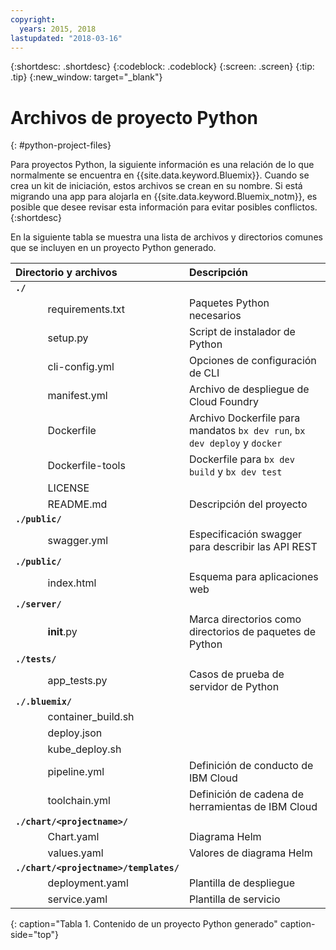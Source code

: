 ```yaml
---
copyright:
  years: 2015, 2018
lastupdated: "2018-03-16"
---
```


{:shortdesc: .shortdesc}
{:codeblock: .codeblock}
{:screen: .screen}
{:tip: .tip}
{:new_window: target="_blank"}

# Archivos de proyecto Python
{: #python-project-files}

Para proyectos Python, la siguiente información es una relación de lo que normalmente se encuentra en {{site.data.keyword.Bluemix}}. Cuando se crea un kit de iniciación, estos archivos se crean en su nombre. Si está migrando una app para alojarla en {{site.data.keyword.Bluemix_notm}}, es posible que desee revisar esta información para evitar posibles conflictos.
{:shortdesc}

En la siguiente tabla se muestra una lista de archivos y directorios comunes que se incluyen en un proyecto Python generado.

| Directorio y archivos                                     | Descripción                       |
|:------------------------------------------------|:------------------------------------------|
|<b>`./`</b>                                             |  |
|&nbsp;&nbsp;&nbsp;&nbsp;&nbsp;&nbsp;&nbsp;&nbsp;&nbsp;&nbsp;&nbsp;&nbsp;requirements.txt | Paquetes Python necesarios |
|&nbsp;&nbsp;&nbsp;&nbsp;&nbsp;&nbsp;&nbsp;&nbsp;&nbsp;&nbsp;&nbsp;&nbsp;setup.py | Script de instalador de Python |
|&nbsp;&nbsp;&nbsp;&nbsp;&nbsp;&nbsp;&nbsp;&nbsp;&nbsp;&nbsp;&nbsp;&nbsp;cli-config.yml | Opciones de configuración de CLI |
|&nbsp;&nbsp;&nbsp;&nbsp;&nbsp;&nbsp;&nbsp;&nbsp;&nbsp;&nbsp;&nbsp;&nbsp;manifest.yml | Archivo de despliegue de Cloud Foundry |
|&nbsp;&nbsp;&nbsp;&nbsp;&nbsp;&nbsp;&nbsp;&nbsp;&nbsp;&nbsp;&nbsp;&nbsp;Dockerfile | Archivo Dockerfile para mandatos `bx dev run`, `bx dev deploy` y `docker` |
|&nbsp;&nbsp;&nbsp;&nbsp;&nbsp;&nbsp;&nbsp;&nbsp;&nbsp;&nbsp;&nbsp;&nbsp;Dockerfile-tools | Dockerfile para `bx dev build` y `bx dev test` |
|&nbsp;&nbsp;&nbsp;&nbsp;&nbsp;&nbsp;&nbsp;&nbsp;&nbsp;&nbsp;&nbsp;&nbsp;LICENSE |  |
|&nbsp;&nbsp;&nbsp;&nbsp;&nbsp;&nbsp;&nbsp;&nbsp;&nbsp;&nbsp;&nbsp;&nbsp;README.md | Descripción del proyecto |
|<b>`./public/`</b> |  |  |
|&nbsp;&nbsp;&nbsp;&nbsp;&nbsp;&nbsp;&nbsp;&nbsp;&nbsp;&nbsp;&nbsp;&nbsp;swagger.yml | Especificación swagger para describir las API REST |
|<b>`./public/`</b> |  |  |
|&nbsp;&nbsp;&nbsp;&nbsp;&nbsp;&nbsp;&nbsp;&nbsp;&nbsp;&nbsp;&nbsp;&nbsp;index.html | Esquema para aplicaciones web |
|<b>`./server/`</b> | |
|&nbsp;&nbsp;&nbsp;&nbsp;&nbsp;&nbsp;&nbsp;&nbsp;&nbsp;&nbsp;&nbsp;&nbsp;__init__.py | Marca directorios como directorios de paquetes de Python |
|<b>`./tests/`</b> | |
|&nbsp;&nbsp;&nbsp;&nbsp;&nbsp;&nbsp;&nbsp;&nbsp;&nbsp;&nbsp;&nbsp;&nbsp;app_tests.py | Casos de prueba de servidor de Python |
|<b>`./.bluemix/`</b> | |
|&nbsp;&nbsp;&nbsp;&nbsp;&nbsp;&nbsp;&nbsp;&nbsp;&nbsp;&nbsp;&nbsp;&nbsp;container_build.sh | |
|&nbsp;&nbsp;&nbsp;&nbsp;&nbsp;&nbsp;&nbsp;&nbsp;&nbsp;&nbsp;&nbsp;&nbsp;deploy.json | |
|&nbsp;&nbsp;&nbsp;&nbsp;&nbsp;&nbsp;&nbsp;&nbsp;&nbsp;&nbsp;&nbsp;&nbsp;kube_deploy.sh | |
|&nbsp;&nbsp;&nbsp;&nbsp;&nbsp;&nbsp;&nbsp;&nbsp;&nbsp;&nbsp;&nbsp;&nbsp;pipeline.yml | Definición de conducto de IBM Cloud |
|&nbsp;&nbsp;&nbsp;&nbsp;&nbsp;&nbsp;&nbsp;&nbsp;&nbsp;&nbsp;&nbsp;&nbsp;toolchain.yml | Definición de cadena de herramientas de IBM Cloud |
|<b>`./chart/<projectname>/`</b> | |
|&nbsp;&nbsp;&nbsp;&nbsp;&nbsp;&nbsp;&nbsp;&nbsp;&nbsp;&nbsp;&nbsp;&nbsp;Chart.yaml | Diagrama Helm |
|&nbsp;&nbsp;&nbsp;&nbsp;&nbsp;&nbsp;&nbsp;&nbsp;&nbsp;&nbsp;&nbsp;&nbsp;values.yaml | Valores de diagrama Helm |
|<b>`./chart/<projectname>/templates/`</b> | |
|&nbsp;&nbsp;&nbsp;&nbsp;&nbsp;&nbsp;&nbsp;&nbsp;&nbsp;&nbsp;&nbsp;&nbsp;deployment.yaml | Plantilla de despliegue |
|&nbsp;&nbsp;&nbsp;&nbsp;&nbsp;&nbsp;&nbsp;&nbsp;&nbsp;&nbsp;&nbsp;&nbsp;service.yaml | Plantilla de servicio |
{: caption="Tabla 1. Contenido de un proyecto Python generado" caption-side="top"}
